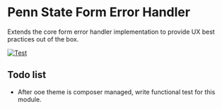# Penn State Form Error Handler
Extends the core form error handler implementation to provide UX best practices out of the box.

[![Test](https://github.com/PSU-OOE/psu_form_error_handler/actions/workflows/test.yml/badge.svg)](https://github.com/PSU-OOE/psu_form_error_handler/actions/workflows/test.yml)

## Todo list
- After ooe theme is composer managed, write functional test for this module.
